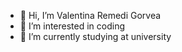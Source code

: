 - 👋 Hi, I’m Valentina Remedi Gorvea
- 👀 I’m interested in coding 
- 🌱 I’m currently studying at university

<!---
valenremedi/valenremedi is a ✨ special ✨ repository because its `README.md` (this file) appears on your GitHub profile.
You can click the Preview link to take a look at your changes.
--->
